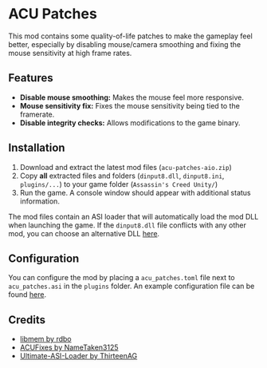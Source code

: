 # ACU Patches

This mod contains some quality-of-life patches to make the gameplay feel better, especially by disabling mouse/camera smoothing and fixing the mouse sensitivity at high frame rates.

## Features

- **Disable mouse smoothing:** Makes the mouse feel more responsive.
- **Mouse sensitivity fix:** Fixes the mouse sensitivity being tied to the framerate.
- **Disable integrity checks:** Allows modifications to the game binary.

## Installation

1. Download and extract the latest mod files (`acu-patches-aio.zip`)
2. Copy **all** extracted files and folders (`dinput8.dll`, `dinput8.ini`, `plugins/...`) to your game folder (`Assassin's Creed Unity/`)
3. Run the game. A console window should appear with additional status information.

The mod files contain an ASI loader that will automatically load the mod DLL when launching the game. If the `dinput8.dll` file conflicts
with any other mod, you can choose an alternative DLL [here](https://github.com/ThirteenAG/Ultimate-ASI-Loader/releases/latest/).

## Configuration

You can configure the mod by placing a `acu_patches.toml` file next to `acu_patches.asi` in the `plugins` folder.
An example configuration file can be found [here](./config/acu_patches.toml).

## Credits

- [libmem by rdbo](https://github.com/rdbo/libmem)
- [ACUFixes by NameTaken3125](https://github.com/NameTaken3125/ACUFixes)
- [Ultimate-ASI-Loader by ThirteenAG](https://github.com/ThirteenAG/Ultimate-ASI-Loader)

